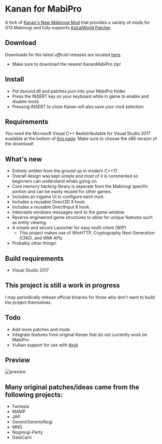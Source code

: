 # Kanan for MabiPro
A fork of [Kanan's New Mabinogi Mod](https://github.com/cursey/kanan-new) that provides a variety of mods for G13 Mabinogi and fully supports [AstralWorld Patcher](https://github.com/slargi/FantasiaG13).

## Download
Downloads for the latest _official_ releases are located [here](https://github.com/ryuugana/kanan-mabipro/releases).
* Make sure to download the newest KananMabiPro.zip!

## Install
* Put dsound.dll and patches.json into your MabiPro folder 
* Press the INSERT key on your keyboard while in game to enable and disable mods
* Pressing INSERT to close Kanan will also save your mod selection

## Requirements
You need the Microsoft Visual C++ Redistributable for Visual Studio 2017 available at the bottom of [this page](https://www.visualstudio.com/downloads/). Make sure to choose the x86 version of the download!

## What's new
* Entirely written from the ground up in modern C++17. 
* Overall design was kept simple and *most* of it is commented so beginners can understand whats going on.
* Core memory hacking library is seperate from the Mabinogi specific portion and can be easily reused for other games.
* Includes an ingame UI to configure each mod.
* Includes a reusable Direct3D 9 hook.
* Includes a reusable DirectInput 8 hook.
* Intercepts windows messages sent to the game window.
* Reverse engineered game structures to allow for unique features such as entity viewing.
* A simple and secure Launcher for easy multi-client (WIP)
	* This project makes use of WinHTTP, Cryptography Next Generation (CNG), and WMI APIs
* Probably other things!

## Build requirements
* Visual Studio 2017

## This project is still a work in progress
I may periodically release official binaries for those who don't want to build the project themselves.

## Todo
* Add more patches and mods
* Integrate features from original Kanan that do not currently work on MabiPro
* Vulkan support for use with [dxvk](https://github.com/doitsujin/dxvk)

## Preview
![preview](https://user-images.githubusercontent.com/20805020/197324399-7be59b36-d1de-4d24-b088-1d5f96176a66.png)


## Many original patches/ideas came from the following projects:
* Fantasia
* MAMP
* JAP
* Gerent/GerentxNogi
* MNG
* Noginogi-Party
* DataCami
